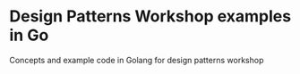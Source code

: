 # Design Patterns Workshop examples in Go

Concepts and example code in Golang for design patterns workshop
